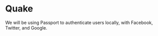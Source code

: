 # Quake


We will be using Passport to authenticate users locally, with Facebook, Twitter, and Google.

